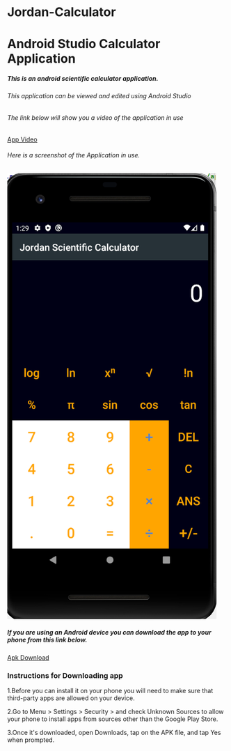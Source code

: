 # Jordan-Calculator
# Android Studio Calculator Application
##### This is an android scientific calculator application.

###### This application can be viewed and edited using Android Studio

###### The link below will show you a video of the application in use

[App Video](https://www.youtube.com/watch?v=NgA6zunv1iE)

###### Here is a screenshot of the Application in use.

![Calculator Image](https://github.com/jtgoodman/Jordan-Calculator/blob/master/calculator.png.PNG)

##### If you are using an Android device you can download the app to your phone from this link below.

[Apk Download](https://drive.google.com/open?id=1S_CejSdnaEr0Pw9qc1xFuHKVP9jEQ5CS)

### Instructions for Downloading app

1.Before you can install it on your phone you will need to make sure that third-party apps are allowed on your device.

2.Go to Menu > Settings > Security > and check Unknown Sources to allow your phone to install apps from sources other than the Google Play Store.

3.Once it's downloaded, open Downloads, tap on the APK file, and tap Yes when prompted.
